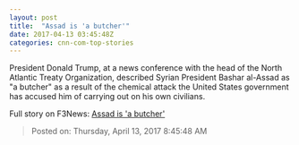 ```yaml
---
layout: post
title:  "Assad is 'a butcher'"
date: 2017-04-13 03:45:48Z
categories: cnn-com-top-stories
---
```


President Donald Trump, at a news conference with the head of the North Atlantic Treaty Organization, described Syrian President Bashar al-Assad as "a butcher" as a result of the chemical attack the United States government has accused him of carrying out on his own civilians.


Full story on F3News: [Assad is 'a butcher'](http://www.f3nws.com/n/EqYMJC)

> Posted on: Thursday, April 13, 2017 8:45:48 AM
